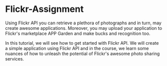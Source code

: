 # Flickr-Assignment


Using Flickr API you can retrieve a plethora of photographs and in turn, may create awesome applications. Moreover, you may upload your application to Flickr's marketplace APP Garden and make bucks and recognition too.

In this tutorial, we will see how to get started with Flickr API. We will create a simple application using Flickr API and in the course, we learn some nuances of how to unleash the potential of Flickr's awesome photo sharing services.
